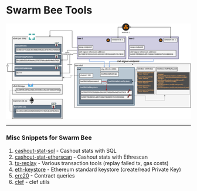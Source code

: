 # Swarm Bee Tools


<img src="doc/Bee-Architecture-clef.png" width="850">

---

### Misc Snippets for Swarm Bee

1. [cashout-stat-sql](cashout-stat-sql) - Cashout stats with SQL
2. [cashout-stat-etherscan](cashout-stat-etherscan) - Cashout stats with Ethrescan
3. [tx-replay](tx-replay) - Various transaction tools (replay failed tx, gas costs)
4. [eth-keystore](eth-keystore) - Ethereum standard keystore (create/read Private Key)
5. [erc20](erc20) - Contract queries
6. [clef](clef) - clef utils